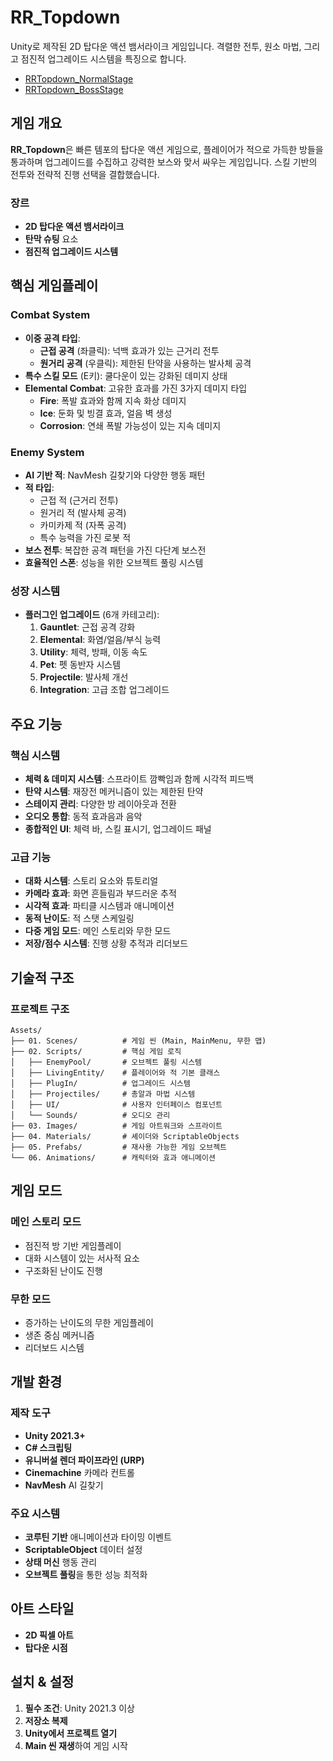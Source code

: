# RR_Topdown

Unity로 제작된 2D 탑다운 액션 뱀서라이크 게임입니다. 격렬한 전투, 원소 마법, 그리고 점진적 업그레이드 시스템을 특징으로 합니다.

- [RRTopdown_NormalStage](https://youtu.be/QWqtV63d7P0)
- [RRTopdown_BossStage](https://youtu.be/RQJsEuvdefY)

## 게임 개요

**RR_Topdown**은 빠른 템포의 탑다운 액션 게임으로, 플레이어가 적으로 가득한 방들을 통과하며 업그레이드를 수집하고 강력한 보스와 맞서 싸우는 게임입니다. 스킬 기반의 전투와 전략적 진행 선택을 결합했습니다.

### 장르
- **2D 탑다운 액션 뱀서라이크**
- **탄막 슈팅** 요소
- **점진적 업그레이드 시스템**

## 핵심 게임플레이

### Combat System
- **이중 공격 타입**: 
  - **근접 공격** (좌클릭): 넉백 효과가 있는 근거리 전투
  - **원거리 공격** (우클릭): 제한된 탄약을 사용하는 발사체 공격
- **특수 스킬 모드** (E키): 쿨다운이 있는 강화된 데미지 상태
- **Elemental Combat**: 고유한 효과를 가진 3가지 데미지 타입
  - **Fire**: 폭발 효과와 함께 지속 화상 데미지
  - **Ice**: 둔화 및 빙결 효과, 얼음 벽 생성
  - **Corrosion**: 연쇄 폭발 가능성이 있는 지속 데미지

### Enemy System
- **AI 기반 적**: NavMesh 길찾기와 다양한 행동 패턴
- **적 타입**: 
  - 근접 적 (근거리 전투)
  - 원거리 적 (발사체 공격)
  - 카미카제 적 (자폭 공격)
  - 특수 능력을 가진 로봇 적
- **보스 전투**: 복잡한 공격 패턴을 가진 다단계 보스전
- **효율적인 스폰**: 성능을 위한 오브젝트 풀링 시스템

### 성장 시스템
- **플러그인 업그레이드** (6개 카테고리):
  1. **Gauntlet**: 근접 공격 강화
  2. **Elemental**: 화염/얼음/부식 능력
  3. **Utility**: 체력, 방패, 이동 속도
  4. **Pet**: 펫 동반자 시스템
  5. **Projectile**: 발사체 개선
  6. **Integration**: 고급 조합 업그레이드

## 주요 기능

### 핵심 시스템
- **체력 & 데미지 시스템**: 스프라이트 깜빡임과 함께 시각적 피드백
- **탄약 시스템**: 재장전 메커니즘이 있는 제한된 탄약
- **스테이지 관리**: 다양한 방 레이아웃과 전환
- **오디오 통합**: 동적 효과음과 음악
- **종합적인 UI**: 체력 바, 스킬 표시기, 업그레이드 패널

### 고급 기능
- **대화 시스템**: 스토리 요소와 튜토리얼
- **카메라 효과**: 화면 흔들림과 부드러운 추적
- **시각적 효과**: 파티클 시스템과 애니메이션
- **동적 난이도**: 적 스탯 스케일링
- **다중 게임 모드**: 메인 스토리와 무한 모드
- **저장/점수 시스템**: 진행 상황 추적과 리더보드

## 기술적 구조

### 프로젝트 구조
```
Assets/
├── 01. Scenes/          # 게임 씬 (Main, MainMenu, 무한 맵)
├── 02. Scripts/         # 핵심 게임 로직
│   ├── EnemyPool/       # 오브젝트 풀링 시스템
│   ├── LivingEntity/    # 플레이어와 적 기본 클래스
│   ├── PlugIn/          # 업그레이드 시스템
│   ├── Projectiles/     # 총알과 마법 시스템
│   ├── UI/              # 사용자 인터페이스 컴포넌트
│   └── Sounds/          # 오디오 관리
├── 03. Images/          # 게임 아트워크와 스프라이트
├── 04. Materials/       # 셰이더와 ScriptableObjects
├── 05. Prefabs/         # 재사용 가능한 게임 오브젝트
└── 06. Animations/      # 캐릭터와 효과 애니메이션
```

## 게임 모드

### 메인 스토리 모드
- 점진적 방 기반 게임플레이
- 대화 시스템이 있는 서사적 요소
- 구조화된 난이도 진행

### 무한 모드
- 증가하는 난이도의 무한 게임플레이
- 생존 중심 메커니즘
- 리더보드 시스템

## 개발 환경

### 제작 도구
- **Unity 2021.3+**
- **C# 스크립팅**
- **유니버설 렌더 파이프라인 (URP)**
- **Cinemachine** 카메라 컨트롤
- **NavMesh** AI 길찾기

### 주요 시스템
- **코루틴 기반** 애니메이션과 타이밍 이벤트
- **ScriptableObject** 데이터 설정
- **상태 머신** 행동 관리
- **오브젝트 풀링**을 통한 성능 최적화

## 아트 스타일
- **2D 픽셀 아트**
- **탑다운 시점**

## 설치 & 설정

1. **필수 조건**: Unity 2021.3 이상
2. **저장소 복제**
3. **Unity에서 프로젝트 열기**
4. **Main 씬 재생**하여 게임 시작
